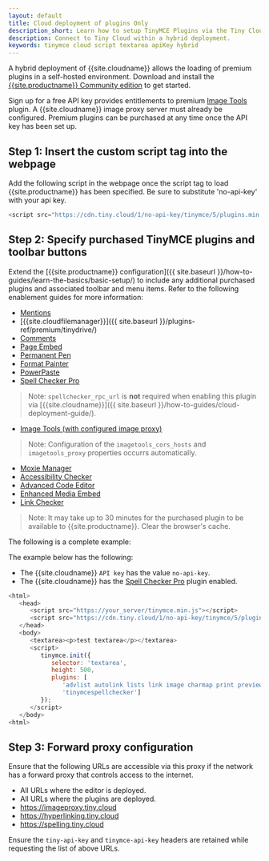 ```yaml
---
layout: default
title: Cloud deployment of plugins Only
description_short: Learn how to setup TinyMCE Plugins via the Tiny Cloud.
description: Connect to Tiny Cloud within a hybrid deployment.
keywords: tinymce cloud script textarea apiKey hybrid
---
```


A hybrid deployment of {{site.cloudname}} allows the loading of premium plugins in a self-hosted environment. Download and install the [{{site.productname}} Community edition]({{site.gettiny}}) to get started.

Sign up for a free API key provides entitlements to premium [Image Tools]({{site.baseurl}}/plugins-ref/opensource/imagetools/) plugin. A {{site.cloudname}} image proxy server must already be configured. Premium plugins can be purchased at any time once the API key has been set up.

## Step 1: Insert the custom script tag into the webpage

Add the following script in the webpage once the script tag to load {{site.productname}} has been specified. Be sure to substitute 'no-api-key' with your api key.

```js
<script src="https://cdn.tiny.cloud/1/no-api-key/tinymce/5/plugins.min.js" referrerpolicy="origin"></script>
```

## Step 2: Specify purchased TinyMCE plugins and toolbar buttons

Extend the [{{site.productname}} configuration]({{ site.baseurl }}/how-to-guides/learn-the-basics/basic-setup/) to include any additional purchased plugins and associated toolbar and menu items. Refer to the following enablement guides for more information:

* [Mentions]({{site.baseurl}}/plugins-ref/premium/mentions/)
* [{{site.cloudfilemanager}}]({{ site.baseurl }}/plugins-ref/premium/tinydrive/)
* [Comments]({{site.baseurl}}/plugins-ref/premium/comments/)
* [Page Embed]({{site.baseurl}}/plugins-ref/premium/pageembed/)
* [Permanent Pen]({{site.baseurl}}/plugins-ref/premium/permanentpen/)
* [Format Painter]({{site.baseurl}}/plugins-ref/premium/formatpainter/)
* [PowerPaste]({{site.baseurl}}/plugins-ref/premium/powerpaste/)
* [Spell Checker Pro]({{site.baseurl}}/plugins-ref/premium/tinymcespellchecker/)

> Note: `spellchecker_rpc_url` is **not** required when enabling this plugin via [{{site.cloudname}}]({{ site.baseurl }}/how-to-guides/cloud-deployment-guide/).

* [Image Tools (with configured image proxy)]({{site.baseurl}}/plugins-ref/opensource/imagetools/)

> Note: Configuration of the `imagetools_cors_hosts` and `imagetools_proxy` properties occurrs automatically.

* [Moxie Manager]({{site.baseurl}}/plugins-ref/premium/moxiemanager/)
* [Accessibility Checker]({{site.baseurl}}/plugins-ref/premium/a11ychecker/)
* [Advanced Code Editor]({{site.baseurl}}/plugins-ref/premium/advcode/)
* [Enhanced Media Embed]({{site.baseurl}}/plugins-ref/premium/mediaembed/)
* [Link Checker]({{site.baseurl}}/plugins-ref/premium/linkchecker/)

> Note: It may take up to 30 minutes for the purchased plugin to be available to {{site.productname}}. Clear the browser's cache.

The following is a complete example:

The example below has the following:

* The {{site.cloudname}} `API key` has the value `no-api-key`.
* The {{site.cloudname}} has the [Spell Checker Pro]({{site.baseurl}}/plugins-ref/premium/tinymcespellchecker/) plugin enabled.

```js
<html>
   <head>
      <script src="https://your_server/tinymce.min.js"></script>
      <script src="https://cdn.tiny.cloud/1/no-api-key/tinymce/5/plugins.min.js" referrerpolicy="origin"></script>
   </head>
   <body>
      <textarea><p>test textarea</p></textarea>
      <script>
         tinymce.init({
            selector: 'textarea',
            height: 500,
            plugins: [
               'advlist autolink lists link image charmap print preview anchor pagebreak',
               'tinymcespellchecker']
         });
      </script>
   </body>
<html>
```

## Step 3: Forward proxy configuration
Ensure that the following URLs are accessible via this proxy if the network has a forward proxy that controls access to the internet.

* All URLs where the editor is deployed.
* All URLs where the plugins are deployed.
* https://imageproxy.tiny.cloud
* https://hyperlinking.tiny.cloud
* https://spelling.tiny.cloud

Ensure the `tiny-api-key` and `tinymce-api-key` headers are retained while requesting the list of above URLs.
